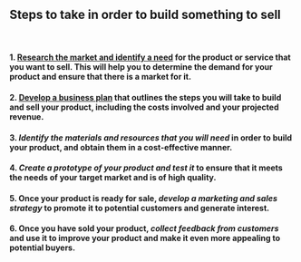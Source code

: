 ## Steps to take in order to build something to sell
<br>

#### 1. [Research the market and identify a need](/how-to-research-the-market-and-identify-a-need-for-your-product-or-service) for the product or service that you want to sell. This will help you to determine the demand for your product and ensure that there is a market for it.
#### 2. [Develop a business plan](/how-to-develop-a-business-plan) that outlines the steps you will take to build and sell your product, including the costs involved and your projected revenue.
#### 3. *Identify the materials and resources that you will need* in order to build your product, and obtain them in a cost-effective manner.
#### 4. *Create a prototype of your product and test it* to ensure that it meets the needs of your target market and is of high quality.
#### 5. Once your product is ready for sale, *develop a marketing and sales strategy* to promote it to potential customers and generate interest.
#### 6. Once you have sold your product, *collect feedback from customers* and use it to improve your product and make it even more appealing to potential buyers.
